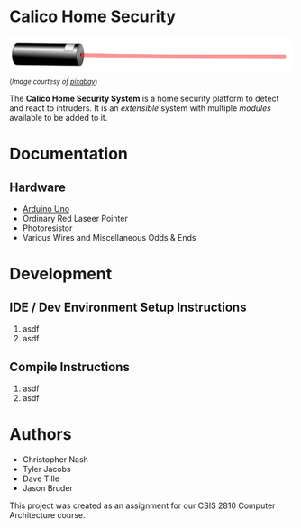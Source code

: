 Calico Home Security
====================

![Laser Pointer](./docs/laser-160991.png)
<sub>(_Image courtesy of [pixabay](https://pixabay.com/en/laser-optics-science-laser-pointer-160991/)_)</sub>

The **Calico Home Security System** is a home security platform to detect and react to intruders. It is an _extensible_ system with multiple _modules_ available to be added to it.


Documentation
=============

Hardware
--------

* [Arduino Uno](https://www.arduino.cc/en/Main/ArduinoBoardUno)
* Ordinary Red Laseer Pointer
* Photoresistor
* Various Wires and Miscellaneous Odds & Ends


Development
===========

IDE / Dev Environment Setup Instructions
----------------------------------------

1. asdf
2. asdf

Compile Instructions
--------------------

1. asdf
2. asdf


Authors
=======

* Christopher Nash 
* Tyler Jacobs 
* Dave Tille 
* Jason Bruder

This project was created as an assignment for our CSIS 2810 Computer Architecture course.